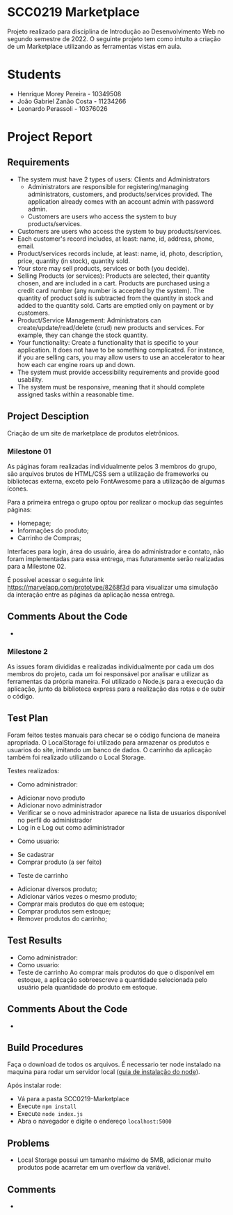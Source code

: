 
# SCC0219 Marketplace

Projeto realizado para disciplina de Introdução ao Desenvolvimento Web no segundo semestre de 2022.  O seguinte projeto tem como intuito a criação de um Marketplace utilizando as ferramentas vistas em aula.

# Students
  * Henrique Morey Pereira - 10349508
  * João Gabriel Zanão Costa - 11234266
  * Leonardo Perassoli - 10376026 

# Project Report

## Requirements

  - The system must have 2 types of users: Clients and Administrators
    - Administrators are responsible for registering/managing administrators, customers, and products/services provided. The application already comes with an account admin with password admin.
    - Customers are users who access the system to buy products/services.
  - Customers are users who access the system to buy products/services.
  - Each customer's record includes, at least: name, id, address, phone, email.
  - Product/services records include, at least: name, id, photo, description, price, quantity (in stock), quantity sold.
  - Your store may sell products, services or both (you decide).
  - Selling Products (or services): Products are selected, their quantity chosen, and are included in a cart. Products are purchased using a credit card number (any number is accepted by the system). The quantity of product sold is subtracted from the quantity in stock and added to the quantity sold. Carts are emptied only on payment or by customers. 
  - Product/Service Management: Administrators can create/update/read/delete (crud) new products and services. For example, they can change the stock quantity.
  - Your functionality: Create a functionality that is specific to your application. It does not have to be something complicated. For instance, if you are selling cars, you may allow users to use an accelerator to hear how each car engine roars up and down.
  - The system must provide accessibility requirements and provide good usability.
  - The system must be responsive, meaning that it should complete assigned tasks within a reasonable time.

## Project Desciption

Criação de um site de marketplace de produtos eletrônicos.

###  Milestone 01
  As páginas foram realizadas individualmente pelos 3 membros do grupo, são arquivos brutos de HTML/CSS sem a utilização de frameworks ou bibliotecas externa, exceto    pelo FontAwesome para a utilização de algumas ícones.

  Para a primeira entrega o grupo optou por realizar o mockup das seguintes páginas:
  - Homepage;
  - Informações do produto;
  - Carrinho de Compras;

  Interfaces para login, área do usuário, área do administrador e contato, não foram implementadas para essa entrega, mas futuramente serão realizadas para a Milestone 02.
  
  É possível acessar o seguinte link https://marvelapp.com/prototype/8268f3d para visualizar uma simulação da interação entre as páginas da aplicação nessa entrega.
  
## Comments About the Code

-

### Milestone 2

 As issues foram divididas e realizadas individualmente por cada um dos membros do projeto, cada um foi responsável por analisar e utilizar as ferramentas da própria maneira.
 Foi utilizado o Node.js para a execução da aplicação, junto da biblioteca express para a realização das rotas e de subir o código.

## Test Plan

Foram feitos testes manuais para checar se o código funciona de maneira apropriada. O LocalStorage foi utilizado para armazenar os produtos e usuarios do site, imitando um banco de dados. O carrinho da aplicação também foi realizado utilizando o Local Storage.

Testes realizados:
* Como administrador:
 - Adicionar novo produto
 - Adicionar novo administrador
 - Verificar se o novo administrador aparece na lista de usuarios disponível no perfil do administrador
 - Log in e Log out como adiministrador
* Como usuario:
 - Se cadastrar
 - Comprar produto (a ser feito)
* Teste de carrinho
 - Adicionar diversos produto;
 - Adicionar vários vezes o mesmo produto;
 - Comprar mais produtos do que em estoque;
 - Comprar produtos sem estoque;
 - Remover produtos do carrinho;

## Test Results

* Como administrador:
* Como usuario:
* Teste de carrinho
 Ao comprar mais produtos do que o disponível em estoque, a aplicação sobreescreve a quantidade selecionada pelo usuário pela quantidade do produto em estoque.

## Comments About the Code

-

## Build Procedures

Faça o download de todos os arquivos. É necessario ter node instalado na maquina para rodar um servidor local ([guia de instalação do node](https://docs.npmjs.com/downloading-and-installing-node-js-and-npm)).

Após instalar rode:
 - Vá para a pasta SCC0219-Marketplace
 - Execute ```npm install```
 - Execute ```node index.js```
 - Abra o navegador e digite o endereço ```localhost:5000```

## Problems

- Local Storage possui um tamanho máximo de 5MB, adicionar muito produtos pode acarretar em um overflow da variável.

## Comments

-
